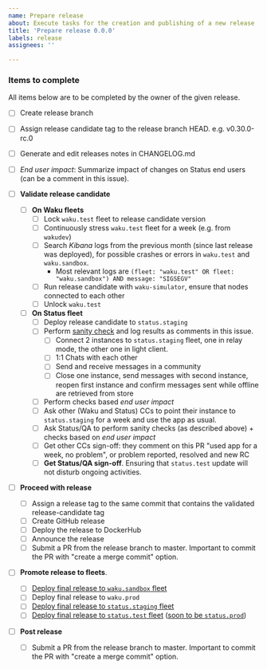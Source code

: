 ```yaml
---
name: Prepare release
about: Execute tasks for the creation and publishing of a new release
title: 'Prepare release 0.0.0'
labels: release
assignees: ''

---
```


<!--
Add appropriate release number to title!

For detailed info on the release process refer to https://github.com/waku-org/nwaku/blob/master/docs/contributors/release-process.md
 -->

### Items to complete

All items below are to be completed by the owner of the given release.

- [ ] Create release branch
- [ ] Assign release candidate tag to the release branch HEAD. e.g. v0.30.0-rc.0
- [ ] Generate and edit releases notes in CHANGELOG.md
- [ ] _End user impact_: Summarize impact of changes on Status end users (can be a comment in this issue).
- [ ] **Validate release candidate**

  - [ ] **On Waku fleets**
    - [ ] Lock `waku.test` fleet to release candidate version
    - [ ] Continuously stress `waku.test` fleet for a week (e.g. from `wakudev`)
    - [ ] Search _Kibana_ logs from the previous month (since last release was deployed), for possible crashes or errors in `waku.test` and `waku.sandbox`.
      - Most relevant logs are `(fleet: "waku.test" OR fleet: "waku.sandbox") AND message: "SIGSEGV"`
    - [ ] Run release candidate with `waku-simulator`, ensure that nodes connected to each other
    - [ ] Unlock `waku.test`

  - [ ] **On Status fleet**
    - [ ] Deploy release candidate to `status.staging`
    - [ ] Perform [sanity check](https://www.notion.so/How-to-test-Nwaku-on-Status-12c6e4b9bf06420ca868bd199129b425) and log results as comments in this issue.
      - [ ] Connect 2 instances to `status.staging` fleet, one in relay mode, the other one in light client.
      - [ ] 1:1 Chats with each other
      - [ ] Send and receive messages in a community
      - [ ] Close one instance, send messages with second instance, reopen first instance and confirm messages sent while offline are retrieved from store
    - [ ] Perform checks based _end user impact_
    - [ ] Ask other (Waku and Status) CCs to point their instance to `status.staging` for a week and use the app as usual.
    - [ ] Ask Status/QA to perform sanity checks (as described above) + checks based on _end user impact_
    - [ ] Get other CCs sign-off: they comment on this PR "used app for a week, no problem", or problem reported, resolved and new RC
    - [ ] **Get Status/QA sign-off**. Ensuring that `status.test` update will not disturb ongoing activities.

- [ ] **Proceed with release**

  - [ ] Assign a release tag to the same commit that contains the validated release-candidate tag
  - [ ] Create GitHub release
  - [ ] Deploy the release to DockerHub
  - [ ] Announce the release
  - [ ] Submit a PR from the release branch to master. Important to commit the PR with "create a merge commit" option.

- [ ] **Promote release to fleets**.
  - [ ] [Deploy final release to `waku.sandbox` fleet](https://ci.infra.status.im/job/nim-waku/job/deploy-waku-sandbox)
  - [ ] Deploy final release to `waku.prod`
  - [ ] [Deploy final release to `status.staging` fleet](https://ci.infra.status.im/job/nim-waku/job/deploy-shards-staging/)
  - [ ] [Deploy final release to `status.test` fleet](https://ci.infra.status.im/job/nim-waku/job/deploy-shards-test/) ([soon to be `status.prod`](https://github.com/status-im/infra-shards/issues/33))

- [ ] **Post release**
  - [ ] Submit a PR from the release branch to master. Important to commit the PR with "create a merge commit" option.
